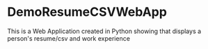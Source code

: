 # DemoResumeCSVWebApp
This is a Web Application created in Python showing that displays a person's resume/csv and work experience
